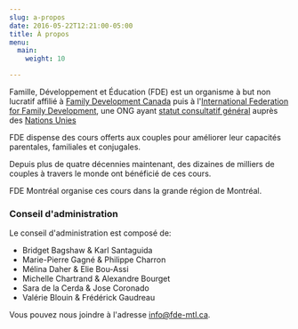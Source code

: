 ```yaml
---
slug: a-propos
date: 2016-05-22T12:21:00-05:00
title: À propos
menu:
  main:
    weight: 10

---
```


Famille, Développement et Éducation (FDE) est un organisme à but non lucratif affilié à
[Family Development Canada](http://www.familydevelopment.ca/) puis à l'[International Federation for Family Development](http://iffd.org), une ONG ayant [statut consultatif général](https://en.wikipedia.org/wiki/Consultative_status#General) auprès des [Nations Unies](http://www.un.org)

FDE dispense des cours offerts aux couples pour améliorer leur capacités
parentales, familiales et conjugales.

Depuis plus de quatre décennies maintenant, des dizaines de milliers de couples
à travers le monde ont bénéficié de ces cours.

FDE Montréal organise ces cours dans la grande région de Montréal.

<!--

References:
http://www.fe-ny.org/Family_Enrichment_NY/About_us.html
http://www.familydevelopment.ca/mission/

-->

### Conseil d'administration

Le conseil d'administration est composé de:

* Bridget Bagshaw & Karl Santaguida
* Marie-Pierre Gagné & Philippe Charron
* Mélina Daher & Elie Bou-Assi
* Michelle Chartrand & Alexandre Bourget
* Sara de la Cerda & Jose Coronado
* Valérie Blouin & Frédérick Gaudreau

Vous pouvez nous joindre à l'adresse <a
href="mailto:info@fde-mtl.org">info@fde-mtl.ca</a>.
